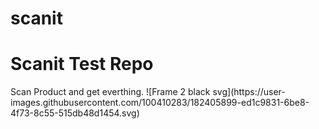 # scanit
<h1>Scanit Test Repo</h1>
Scan Product and get everthing.
![Frame 2 black svg](https://user-images.githubusercontent.com/100410283/182405899-ed1c9831-6be8-4f73-8c55-515db48d1454.svg)


